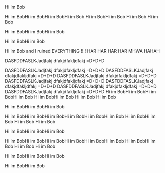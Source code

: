 Hi im Bob

Hi im BobHi im BobHi im BobHi im Bob
Hi im BobHi im Bob
Hi im Bob
Hi im Bob

Hi im BobHi im BobHi im Bob

Hi im BobHi im Bob

Hi im Bob and I ruined EVERYTHING !!!! HAR HAR HAR HAR MHWA HAHAH 

DASFDDFASLKJadjfakj dfakjdfakljdfakj =D+D+D 

DASFDDFASLKJadjfakj dfakjdfakljdfakj =D+D+D 
DASFDDFASLKJadjfakj dfakjdfakljdfakj =D+D+D 
DASFDDFASLKJadjfakj dfakjdfakljdfakj =D+D+D DASFDDFASLKJadjfakj dfakjdfakljdfakj =D+D+D DASFDDFASLKJadjfakj dfakjdfakljdfakj =D+D+D DASFDDFASLKJadjfakj dfakjdfakljdfakj =D+D+D 
DASFDDFASLKJadjfakj dfakjdfakljdfakj =D+D+D Hi im BobHi im BobHi im BobHi im Bob
Hi im BobHi im Bob
Hi im Bob
Hi im Bob

Hi im BobHi im BobHi im Bob

Hi im BobHi im BobHi im BobHi im BobHi im BobHi im Bob
Hi im BobHi im Bob
Hi im Bob
Hi im Bob

Hi im BobHi im BobHi im Bob

Hi im BobHi im BobHi im BobHi im BobHi im BobHi im Bob
Hi im BobHi im Bob
Hi im Bob
Hi im Bob

Hi im BobHi im BobHi im Bob

Hi im BobHi im Bob
